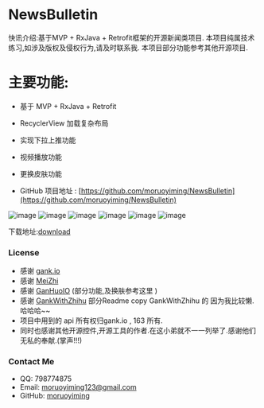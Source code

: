 # NewsBulletin
快讯介绍:基于MVP + RxJava + Retrofit框架的开源新闻类项目.
本项目纯属技术练习,如涉及版权及侵权行为,请及时联系我.
本项目部分功能参考其他开源项目.

# 主要功能:
 * 基于 MVP + RxJava + Retrofit
 * RecyclerView 加载复杂布局
 * 实现下拉上推功能
 * 视频播放功能
 * 更换皮肤功能

* GitHub 项目地址 : [https://github.com/moruoyiming/NewsBulletin](https://github.com/moruoyiming/NewsBulletin)

![image](https://github.com/moruoyiming/NewsBulletin/blob/master/pics/Screenshot_2017-01-24-14-55-48-516_com.mrym.newsb.png)  ![image](https://github.com/moruoyiming/NewsBulletin/blob/master/pics/Screenshot_2017-01-24-14-56-10-356_com.mrym.newsb.png)
![image](https://github.com/moruoyiming/NewsBulletin/blob/master/pics/Screenshot_2017-01-24-14-56-21-049_com.mrym.newsb.png)  ![image](https://github.com/moruoyiming/NewsBulletin/blob/master/pics/Screenshot_2017-01-24-14-56-53-260_com.mrym.newsb.png)
![image](https://github.com/moruoyiming/NewsBulletin/blob/master/pics/Screenshot_2017-01-24-14-56-39-663_com.mrym.newsb.png)  ![image](https://github.com/moruoyiming/NewsBulletin/blob/master/pics/Screenshot_2017-01-24-14-56-26-524_com.mrym.newsb.png)


下载地址:[download](https://github.com/moruoyiming/NewsBulletin/blob/master/app/app-release.apk?raw=true)


### License
* 感谢 [gank.io](http://gank.io/api)
* 感谢 [MeiZhi](https://github.com/drakeet/Meizhi)
* 感谢 [GanHuoIO](https://github.com/burgessjp/GanHuoIO) (部分功能,及换肤参考这里 )
* 感谢 [GankWithZhihu](https://github.com/Werb/GankWithZhihu) 部分Readme copy GankWithZhihu 的  因为我比较懒.哈哈哈~~
* 项目中用到的 api 所有权归gank.io , 163 所有.
* 同时也感谢其他开源控件,开源工具的作者.在这小弟就不一一列举了.感谢他们无私的奉献.(掌声!!!)

### Contact Me
* QQ: 798774875
* Email: moruoyiming123@gmail.com
* GitHub: [moruoyiming](https://github.com/moruoyiming)
